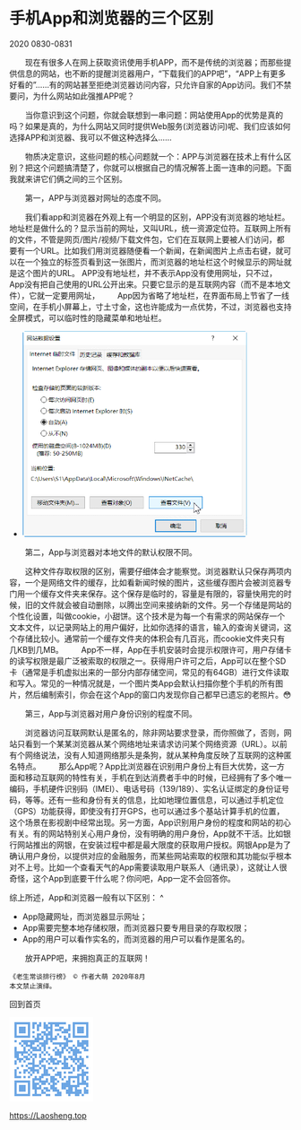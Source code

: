手机App和浏览器的三个区别
==========================
2020 0830-0831

　　现在有很多人在网上获取资讯使用手机APP，而不是传统的浏览器；而那些提供信息的网站，也不断的提醒浏览器用户，“下载我们的APP吧”，“APP上有更多好看的”……有的网站甚至拒绝浏览器访问内容，只允许自家的App访问。我们不禁要问，为什么网站如此强推APP呢？

　　当你意识到这个问题，你就会联想到一串问题：网站使用App的优势是真的吗？如果是真的，为什么网站又同时提供Web服务(浏览器访问)呢、我们应该如何选择APP和浏览器、我可以不做这种选择么……

　　物质决定意识，这些问题的核心问题就一个：APP与浏览器在技术上有什么区别？把这个问题搞清楚了，你就可以根据自己的情况解答上面一连串的问题。下面我就来讲它们俩之间的三个区别。

　　第一，APP与浏览器对网址的态度不同。

　　我们看app和浏览器在外观上有一个明显的区别，APP没有浏览器的地址栏。 地址栏是做什么的？显示当前的网址，又叫URL，统一资源定位符。互联网上所有的文件，不管是网页/图片/视频/下载文件包，它们在互联网上要被人们访问，都要有一个URL。比如我们用浏览器随便看一个新闻，在新闻图片上点击右键，就可以在一个独立的标签页看到这一张图片，而浏览器的地址栏这个时候显示的网址就是这个图片的URL。 APP没有地址栏，并不表示App没有使用网址，只不过，App没有把自己使用的URL公开出来。只要它显示的是互联网内容（而不是本地文件），它就一定要用网址，
　　App因为省略了地址栏，在界面布局上节省了一线空间，在手机小屏幕上，寸土寸金，这也许能成为一点优势，不过，浏览器也支持全屏模式，可以临时性的隐藏菜单和地址栏。

+ ![IE浏览器存储数据设置图](./App-Browser-Option-Data-400.png)

　　第二，App与浏览器对本地文件的默认权限不同。

　　这种文件存取权限的区别，需要仔细体会才能察觉。浏览器默认只保存两项内容，一个是网络文件的缓存，比如看新闻时候的图片，这些缓存图片会被浏览器专门用一个缓存文件夹来保存。这个保存是临时的，容量是有限的，容量快用完的时候，旧的文件就会被自动删除，以腾出空间来接纳新的文件。另一个存储是网站的个性化设置，叫做cookie，小甜饼。这个技术是为每一个有需求的网站保存一个文本文件，以记录网站上的用户偏好，比如你选择的语言，输入的查询关键词，这个存储比较小。通常前一个缓存文件夹的体积会有几百兆，而cookie文件夹只有几KB到几MB。
　　App不一样，App在手机安装时会提示权限许可，用户存储卡的读写权限是最广泛被索取的权限之一。获得用户许可之后，App可以在整个SD卡（通常是手机虚拟出来的一部分内部存储空间，常见的有64GB）进行文件读取和写入。常见的一种情况就是，一个图片类App会默认扫描你整个手机的所有图片，然后编制索引，你会在这个App的窗口内发现你自己都早已遗忘的老照片。😳


　　第三，App与浏览器对用户身份识别的程度不同。

　　浏览器访问互联网默认是匿名的，除非网站要求登录，而你照做了，否则，网站只看到一个某某浏览器从某个网络地址来请求访问某个网络资源（URL）。以前有个网络说法，没有人知道网络那头是条狗，就从某种角度反映了互联网的这种匿名特点。
　　那么App呢？App比浏览器在识别用户身份上有巨大优势，这一方面和移动互联网的特性有关，手机在到达消费者手中的时候，已经拥有了多个唯一编码，手机硬件识别码（IMEI）、电话号码（139/189）、实名认证绑定的身份证号码，等等。还有一些和身份有关的信息，比如地理位置信息，可以通过手机定位（GPS）功能获得，即使没有打开GPS，也可以通过多个基站计算手机的位置，这个场景在影视剧中经常出现。另一方面，App识别用户身份的程度和网站的初心有关。有的网站特别关心用户身份，没有明确的用户身份，App就不干活。比如银行网站推出的网银，在安装过程中都是最大限度的获取用户授权。网银App是为了确认用户身份，以提供对应的金融服务，而某些网站索取的权限和其功能似乎根本对不上号。比如一个查看天气的App需要读取用户联系人（通讯录），这就让人很奇怪，这个App到底要干什么呢？你问吧，App一定不会回答你。


综上所述，App和浏览器一般有以下区别：
 ^
 * App隐藏网址，而浏览器显示网址；
 * App需要完整本地存储权限，而浏览器只要专用目录的存取权限；
 * App的用户可以看作实名的，而浏览器的用户可以看作是匿名的。



　　放开APP吧，来拥抱真正的互联网！

	《老生常谈排行榜》 © 作者大萌 2020年8月
	本文禁止演绎。

回到首页

<a href=".." title="返回老生常谈首页"><img src="../indexQR-Blue.png" /></a>

https://Laosheng.top
